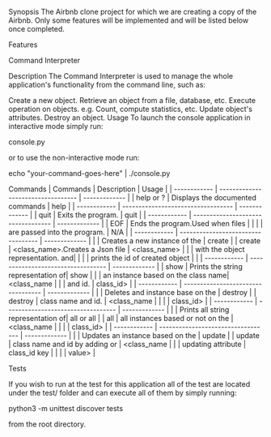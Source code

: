 Synopsis
The Airbnb clone project for which we are creating a copy of the Airbnb. Only some features will be implemented and will be listed below once completed.

Features

Command Interpreter

Description
The Command Interpreter is used to manage the whole application's functionality from the command line, such as:

Create a new object.
Retrieve an object from a file, database, etc.
Execute operation on objects. e.g. Count, compute statistics, etc.
Update object's attributes.
Destroy an object.
Usage
To launch the console application in interactive mode simply run:

console.py

or to use the non-interactive mode run:

echo "your-command-goes-here" | ./console.py

Commands
|   Commands   |           Description              |    Usage      |
| ------------ | ---------------------------------- | ------------- |
| help or ?    | Displays the documented commands   | help          |
| ------------ | ---------------------------------- | ------------- |
| quit         | Exits the program.                 | quit          |
| ------------ | ---------------------------------- | ------------- |
| EOF          | Ends the program.Used when files   |               |
|              | are passed into the program.       | N/A           |
| ------------ | ---------------------------------- | ------------- |
|              | Creates a new instance of the      | create        |
| create       | <class_name>.Creates a Json file   | <class_name>  |
|              | with the object representation. and|               |
|              | prints the id of created object    |               |
| ------------ | ---------------------------------- | ------------- |
| show         | Prints the string representation of|    show       |
|              | an instance based on the class name| <class_name   |
|              | and id.                            | class_id>     |
| ------------ | ---------------------------------- | ------------- |
|              | Deletes and instance base on the   | destroy       |
| destroy      | class name and id.                 | <class_name   |
|              |                                    | class_id>     |
| ------------ | ---------------------------------- | ------------- |
|              | Prints all string representation of| all or all    |
| all          | all instances based or not on the  | <class_name   |
|              |                                    | class_id>     |
| ------------ | ---------------------------------- | ------------- |
|              | Updates an instance based on the   | update        |
| update       | class name and id by adding or     | <class_name   |
|              | updating attribute                 | class_id key  |
|              |                                    | value>        |

Tests

If you wish to run at the test for this application all of the test are located under the test/ folder and can execute all of them by simply running:

python3 -m unittest discover tests 

from the root directory.
